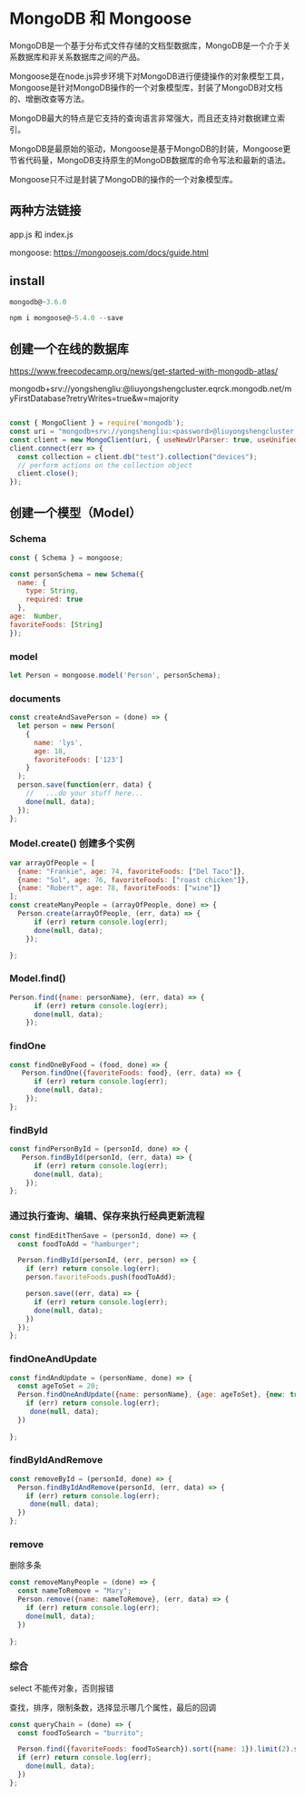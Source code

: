 # MongoDB 和 Mongoose

MongoDB是一个基于分布式文件存储的文档型数据库，MongoDB是一个介于关系数据库和非关系数据库之间的产品。

Mongoose是在node.js异步环境下对MongoDB进行便捷操作的对象模型工具，Mongoose是针对MongoDB操作的一个对象模型库，封装了MongoDB对文档的、增删改查等方法。

MongoDB最大的特点是它支持的查询语言非常强大，而且还支持对数据建立索引。

MongoDB是最原始的驱动，Mongoose是基于MongoDB的封装，Mongoose更节省代码量，MongoDB支持原生的MongoDB数据库的命令写法和最新的语法。

Mongoose只不过是封装了MongoDB的操作的一个对象模型库。

## 两种方法链接

app.js 和 index.js

mongoose: https://mongoosejs.com/docs/guide.html

## install

```js
mongodb@~3.6.0 

npm i mongoose@~5.4.0 --save
```

## 创建一个在线的数据库

https://www.freecodecamp.org/news/get-started-with-mongodb-atlas/

mongodb+srv://yongshengliu:<password>@liuyongshengcluster.eqrck.mongodb.net/myFirstDatabase?retryWrites=true&w=majority

```js

const { MongoClient } = require('mongodb');
const uri = "mongodb+srv://yongshengliu:<password>@liuyongshengcluster.eqrck.mongodb.net/myFirstDatabase?retryWrites=true&w=majority";
const client = new MongoClient(uri, { useNewUrlParser: true, useUnifiedTopology: true });
client.connect(err => {
  const collection = client.db("test").collection("devices");
  // perform actions on the collection object
  client.close();
});

```

## 创建一个模型（Model）

### Schema

```js
const { Schema } = mongoose;

const personSchema = new Schema({
  name: {
    type: String,
    required: true
  },
age:  Number,
favoriteFoods: [String]
});
```

### model

```js
let Person = mongoose.model('Person', personSchema);
```

### documents

```js
const createAndSavePerson = (done) => {
  let person = new Person(
    {
      name: 'lys',
      age: 18,
      favoriteFoods: ['123']
    }
  );
  person.save(function(err, data) {
    //   ...do your stuff here...
    done(null, data);
  });
};
```

### Model.create() 创建多个实例

```js
var arrayOfPeople = [
  {name: "Frankie", age: 74, favoriteFoods: ["Del Taco"]},
  {name: "Sol", age: 76, favoriteFoods: ["roast chicken"]},
  {name: "Robert", age: 78, favoriteFoods: ["wine"]}
];
const createManyPeople = (arrayOfPeople, done) => {
  Person.create(arrayOfPeople, (err, data) => {
      if (err) return console.log(err);
      done(null, data);
    });

};
```

### Model.find()

```js
Person.find({name: personName}, (err, data) => {
      if (err) return console.log(err);
      done(null, data);
    });
```
### findOne

```js
const findOneByFood = (food, done) => {
   Person.findOne({favoriteFoods: food}, (err, data) => {
      if (err) return console.log(err);
      done(null, data);
    });
};
```

### findById

```js
const findPersonById = (personId, done) => {
   Person.findById(personId, (err, data) => {
      if (err) return console.log(err);
      done(null, data);
    });
};
```

### 通过执行查询、编辑、保存来执行经典更新流程


```js
const findEditThenSave = (personId, done) => {
  const foodToAdd = "hamburger";

  Person.findById(personId, (err, person) => {
    if (err) return console.log(err);
    person.favoriteFoods.push(foodToAdd);

    person.save((err, data) => {
      if (err) return console.log(err);
      done(null, data);
    })
  });
};
```


### findOneAndUpdate

```js
const findAndUpdate = (personName, done) => {
  const ageToSet = 20;
  Person.findOneAndUpdate({name: personName}, {age: ageToSet}, {new: true}, (err, data) => {
    if (err) return console.log(err);
     done(null, data);
  })
 
};
```

### findByIdAndRemove

```js
const removeById = (personId, done) => {
  Person.findByIdAndRemove(personId, (err, data) => {
    if (err) return console.log(err);
     done(null, data);
  })
};
```

### remove

删除多条

```js
const removeManyPeople = (done) => {
  const nameToRemove = "Mary";
  Person.remove({name: nameToRemove}, (err, data) => {
    if (err) return console.log(err);
    done(null, data);
  })
  
};
```

### 综合

select 不能传对象，否则报错

查找，排序，限制条数，选择显示哪几个属性，最后的回调

```js
const queryChain = (done) => {
  const foodToSearch = "burrito";

  Person.find({favoriteFoods: foodToSearch}).sort({name: 1}).limit(2).select('name favoriteFoods').exec((err, data) => {
  if (err) return console.log(err);
    done(null, data);
  })
};
```